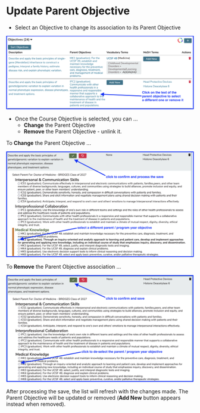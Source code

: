 # Update Parent Objective

* Select an Objective to change its association to its Parent Objective

![Select Objective](../../images/course_objectives/select_parent_objective_for_edit.png)

* Once the Course Objective is selected, you can ...
  * **Change** the Parent Objective
  * **Remove** the Parent Objective - unlink it.

To **Change** the Parent Objective ...

![select new parent / program year objective](../../images/course_objectives/select_new_parent.png)

To **Remove** the Parent Objective association ...

![Remove Parent Objective](../../images/course_objectives/remove_parent_objective.png)

After processing the save, the list will refresh with the changes made. The Parent Objective will be updated or removed (**Add New** button appears instead when removed).
